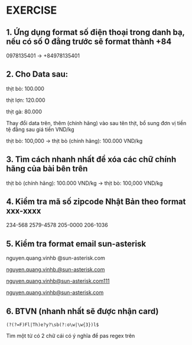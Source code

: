 # EXERCISE

## 1. Ứng dụng format số điện thoại trong danh bạ, nếu có số 0 đằng trước sẽ format thành +84

0978135401 -> +84978135401

## 2. Cho Data sau:

thịt bò: 100.000

thịt lợn: 120.000

thịt gà: 80.000

Thay đổi data trên, thêm (chính hãng) vào sau tên thịt, bổ sung đơn vị tiền tệ đằng sau giá tiền VND/kg

thịt bò: 100,000 -> thịt bò (chính hãng): 100.000 VND/kg

## 3. Tìm cách nhanh nhất để xóa các chữ chính hãng của bài bên trên

thịt bò (chính hãng): 100.000 VND/kg -> thịt bò: 100,000 VND/kg

## 4. Kiểm tra mã số zipcode Nhật  Bản theo format xxx-xxxx

234-568
2579-4578
205-0000
206-1036

## 5. Kiểm tra format email sun-asterisk

nguyen.quang.vinhb @sun-asterisk.com

nguyen.quang.vinhb.@sun-asterisk.com

nguyen.quang.vinhb@sun-asterisk.com111

nguyen.quang.vinhb@sun-asterisk.com

## 6. BTVN (nhanh nhất sẽ được nhận card)

`(?(?=F)Fl|Th)e?y?\sb(?:o\w|\w{3})l$`

Tìm một từ có 2 chữ cái có ý nghĩa để pas regex trên
